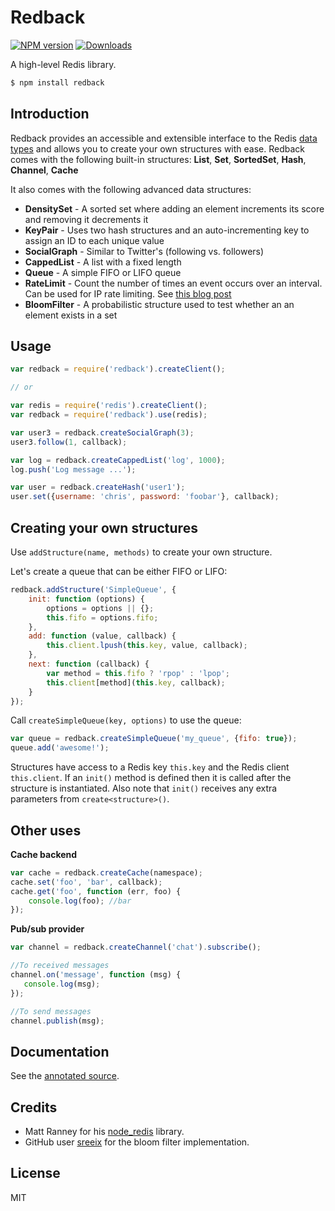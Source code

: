 # Redback

[![NPM version][npm-image]][npm-url] [![Downloads][downloads-image]][npm-url]

A high-level Redis library.

```sh
$ npm install redback
```

## Introduction

Redback provides an accessible and extensible interface to the Redis
[data types](http://redis.io/topics/data-types) and allows you to create
your own structures with ease. Redback comes with the following built-in
structures: **List**,  **Set**, **SortedSet**, **Hash**, **Channel**, **Cache**

It also comes with the following advanced data structures:

- **DensitySet** - A sorted set where adding an element increments its score and removing it decrements it
- **KeyPair** - Uses two hash structures and an auto-incrementing key to assign an ID to each unique value
- **SocialGraph** - Similar to Twitter's (following vs. followers)
- **CappedList** - A list with a fixed length
- **Queue** - A simple FIFO or LIFO queue
- **RateLimit** - Count the number of times an event occurs over an interval. Can be used for IP rate limiting. See [this blog post](https://gist.github.com/chriso/54dd46b03155fcf555adccea822193da)
- **BloomFilter** - A probabilistic structure used to test whether an an element exists in a set

## Usage

```javascript
var redback = require('redback').createClient();

// or

var redis = require('redis').createClient();
var redback = require('redback').use(redis);
```

```javascript
var user3 = redback.createSocialGraph(3);
user3.follow(1, callback);

var log = redback.createCappedList('log', 1000);
log.push('Log message ...');

var user = redback.createHash('user1');
user.set({username: 'chris', password: 'foobar'}, callback);
```

## Creating your own structures

Use `addStructure(name, methods)` to create your own structure.

Let's create a queue that can be either FIFO or LIFO:

```javascript
redback.addStructure('SimpleQueue', {
    init: function (options) {
        options = options || {};
        this.fifo = options.fifo;
    },
    add: function (value, callback) {
        this.client.lpush(this.key, value, callback);
    },
    next: function (callback) {
        var method = this.fifo ? 'rpop' : 'lpop';
        this.client[method](this.key, callback);
    }
});
```

Call `createSimpleQueue(key, options)` to use the queue:

```javascript
var queue = redback.createSimpleQueue('my_queue', {fifo: true});
queue.add('awesome!');
```

Structures have access to a Redis key `this.key` and the Redis client
`this.client`. If an `init()` method is defined then it is called after
the structure is instantiated. Also note that `init()` receives any extra parameters
from `create<structure>()`.

## Other uses

**Cache backend**

```javascript
var cache = redback.createCache(namespace);
cache.set('foo', 'bar', callback);
cache.get('foo', function (err, foo) {
    console.log(foo); //bar
});
```

**Pub/sub provider**

```javascript
var channel = redback.createChannel('chat').subscribe();

//To received messages
channel.on('message', function (msg) {
   console.log(msg);
});

//To send messages
channel.publish(msg);
```

## Documentation

See the [annotated source](http://chriso.github.io/redback/api.html).

## Credits

- Matt Ranney for his [node_redis](https://github.com/mranney/node_redis) library.
- GitHub user [sreeix](https://github.com/sreeix) for the bloom filter implementation.

## License

MIT


[downloads-image]: http://img.shields.io/npm/dm/redback.svg
[npm-url]: https://npmjs.org/package/redback
[npm-image]: http://img.shields.io/npm/v/redback.svg
